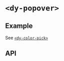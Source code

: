 # `<dy-popover>`

## Example

See [`<dy-color-pick>`](./color-pick.md)

## API

<gbp-api name="dy-popover" src="/src/elements/popover.ts"></gbp-api>
